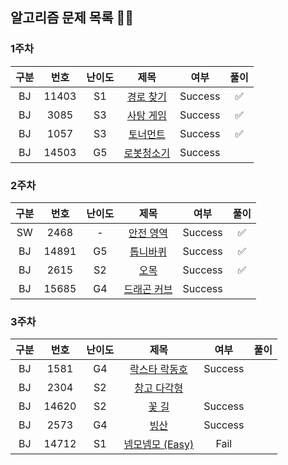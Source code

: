 ## 알고리즘 문제 목록 👾👾

### 1주차
| 구분 | 번호 | 난이도 |   제목   | 여부 | 풀이 |
|:---:|:---:|:---:|:-----------------:|:---:|:---:|
| BJ | 11403 | S1  |    <a href="https://www.acmicpc.net/problem/11403">경로 찾기</a> | Success |  ✅  |
| BJ | 3085 | S3  |    <a href="https://www.acmicpc.net/problem/3085">사탕 게임</a> | Success |  ✅  |
| BJ | 1057 | S3  |    <a href="https://www.acmicpc.net/problem/1057">토너먼트</a> | Success |  ✅  |
| BJ | 14503 | G5 | <a href="https://www.acmicpc.net/problem/14503">로봇청소기</a> | Success | |
### 2주차
| 구분 | 번호 | 난이도 |   제목   | 여부 | 풀이 |
|:---:|:---:|:---:|:-----------------:|:---:|:---:|
| SW | 2468 | - | <a href="https://www.acmicpc.net/problem/2468">안전 영역</a> | Success | ✅ |
| BJ | 14891 | G5 | <a href="https://www.acmicpc.net/problem/14891">톱니바퀴</a> | Success | ✅ |
| BJ | 2615 | S2 | <a href = "https://www.acmicpc.net/problem/2615">오목</a> | Success | ✅ |
| BJ | 15685 | G4 | <a href="https://www.acmicpc.net/problem/15685">드래곤 커브</a> | Success |  |
### 3주차
| 구분 | 번호 | 난이도 |   제목   | 여부 | 풀이 |
|:---:|:---:|:---:|:-----------------:|:---:|:---:|
| BJ | 1581 | G4 | <a href="https://www.acmicpc.net/problem/1581">락스타 락동호</a> | Success |  |
| BJ | 2304 | S2 | <a href="https://www.acmicpc.net/problem/2304">창고 다각형</a> |  |  |
| BJ | 14620 | S2 | <a href="https://www.acmicpc.net/problem/14620">꽃 길</a> | Success |  |
| BJ | 2573 | G4 | <a href="https://www.acmicpc.net/problem/2573">빙산</a> | Success |  |
| BJ | 14712 | S1 | <a href="https://www.acmicpc.net/problem/14712">넴모넴모 (Easy)</a> | Fail |  |

